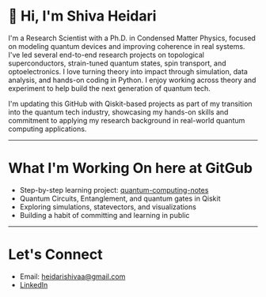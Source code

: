 # 👋 Hi, I'm Shiva Heidari

I'm a Research Scientist with a Ph.D. in Condensed Matter Physics, focused on modeling quantum devices and improving coherence in real systems. I've led several end-to-end research projects on topological superconductors, strain-tuned quantum states, spin transport, and optoelectronics. I love turning theory into impact through simulation, data analysis, and hands-on coding in Python. I enjoy working across theory and experiment to help build the next generation of quantum tech.

I'm updating this GitHub with Qiskit-based projects as part of my transition into the quantum tech industry, showcasing my hands-on skills and commitment to applying my research background in real-world quantum computing applications.

---

# What I'm Working On here at GitGub

- Step-by-step learning project: [quantum-computing-notes](https://github.com/Shiva-Heidari/quantum-computing-notes)  
- Quantum Circuits, Entanglement, and quantum gates in Qiskit  
- Exploring simulations, statevectors, and visualizations  
- Building a habit of committing and learning in public

---

# Let's Connect
- Email: heidarishivaa@gmail.com  
- [LinkedIn](www.linkedin.com/in/shivaheidari)  
